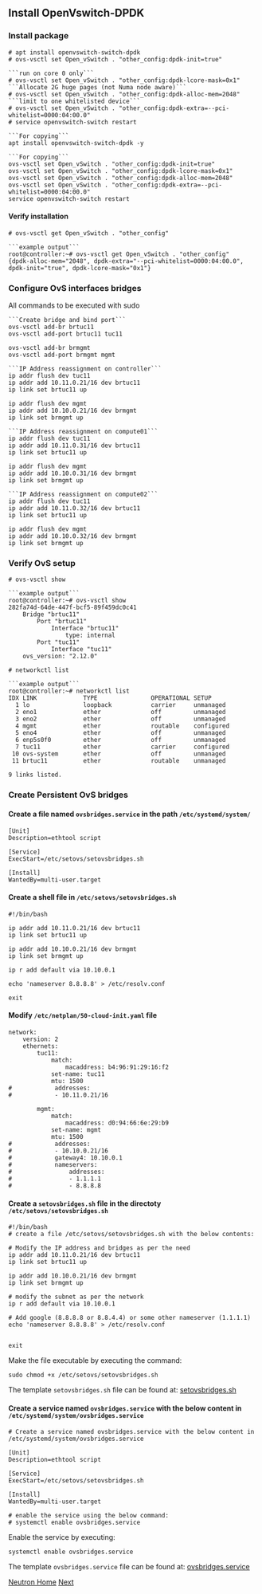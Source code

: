 ## Install OpenVswitch-DPDK

### Install package
```
# apt install openvswitch-switch-dpdk
# ovs-vsctl set Open_vSwitch . "other_config:dpdk-init=true"

```run on core 0 only```
# ovs-vsctl set Open_vSwitch . "other_config:dpdk-lcore-mask=0x1"
```Allocate 2G huge pages (not Numa node aware)```
# ovs-vsctl set Open_vSwitch . "other_config:dpdk-alloc-mem=2048"
```limit to one whitelisted device```
# ovs-vsctl set Open_vSwitch . "other_config:dpdk-extra=--pci-whitelist=0000:04:00.0"
# service openvswitch-switch restart

```For copying```
apt install openvswitch-switch-dpdk -y

```For copying```
ovs-vsctl set Open_vSwitch . "other_config:dpdk-init=true"
ovs-vsctl set Open_vSwitch . "other_config:dpdk-lcore-mask=0x1"
ovs-vsctl set Open_vSwitch . "other_config:dpdk-alloc-mem=2048"
ovs-vsctl set Open_vSwitch . "other_config:dpdk-extra=--pci-whitelist=0000:04:00.0"
service openvswitch-switch restart
```

#### Verify installation
```
# ovs-vsctl get Open_vSwitch . "other_config"

```example output```
root@controller:~# ovs-vsctl get Open_vSwitch . "other_config"
{dpdk-alloc-mem="2048", dpdk-extra="--pci-whitelist=0000:04:00.0", dpdk-init="true", dpdk-lcore-mask="0x1"}
```

### Configure OvS interfaces bridges
All commands to be executed with sudo
```
```Create bridge and bind port```
ovs-vsctl add-br brtuc11
ovs-vsctl add-port brtuc11 tuc11

ovs-vsctl add-br brmgmt
ovs-vsctl add-port brmgmt mgmt

```IP Address reassignment on controller```
ip addr flush dev tuc11
ip addr add 10.11.0.21/16 dev brtuc11
ip link set brtuc11 up

ip addr flush dev mgmt
ip addr add 10.10.0.21/16 dev brmgmt
ip link set brmgmt up

```IP Address reassignment on compute01```
ip addr flush dev tuc11
ip addr add 10.11.0.31/16 dev brtuc11
ip link set brtuc11 up

ip addr flush dev mgmt
ip addr add 10.10.0.31/16 dev brmgmt
ip link set brmgmt up

```IP Address reassignment on compute02```
ip addr flush dev tuc11
ip addr add 10.11.0.32/16 dev brtuc11
ip link set brtuc11 up

ip addr flush dev mgmt
ip addr add 10.10.0.32/16 dev brmgmt
ip link set brmgmt up

```

### Verify OvS setup

```
# ovs-vsctl show

```example output```
root@controller:~# ovs-vsctl show
282fa74d-64de-447f-bcf5-89f459dc0c41
    Bridge "brtuc11"
        Port "brtuc11"
            Interface "brtuc11"
                type: internal
        Port "tuc11"
            Interface "tuc11"
    ovs_version: "2.12.0"

# networkctl list

```example output```
root@controller:~# networkctl list
IDX LINK             TYPE               OPERATIONAL SETUP
  1 lo               loopback           carrier     unmanaged
  2 eno1             ether              off         unmanaged
  3 eno2             ether              off         unmanaged
  4 mgmt             ether              routable    configured
  5 eno4             ether              off         unmanaged
  6 enp5s0f0         ether              off         unmanaged
  7 tuc11            ether              carrier     configured
 10 ovs-system       ether              off         unmanaged
 11 brtuc11          ether              routable    unmanaged

9 links listed.
```

### Create Persistent OvS bridges

#### Create a file named ```ovsbridges.service``` in the path ```/etc/systemd/system/```

```
[Unit]
Description=ethtool script

[Service]
ExecStart=/etc/setovs/setovsbridges.sh

[Install]
WantedBy=multi-user.target
```

#### Create a shell file in ```/etc/setovs/setovsbridges.sh```
```
#!/bin/bash

ip addr add 10.11.0.21/16 dev brtuc11
ip link set brtuc11 up

ip addr add 10.10.0.21/16 dev brmgmt
ip link set brmgmt up

ip r add default via 10.10.0.1

echo 'nameserver 8.8.8.8' > /etc/resolv.conf

exit
```

#### Modify ```/etc/netplan/50-cloud-init.yaml``` file
```
network:
    version: 2
    ethernets:
        tuc11:
            match:
                macaddress: b4:96:91:29:16:f2
            set-name: tuc11
            mtu: 1500
#            addresses:
#            - 10.11.0.21/16

        mgmt:
            match:
                macaddress: d0:94:66:6e:29:b9
            set-name: mgmt
            mtu: 1500
#            addresses:
#            - 10.10.0.21/16
#            gateway4: 10.10.0.1
#            nameservers:
#                addresses:
#                - 1.1.1.1
#                - 8.8.8.8

```

#### Create a ```setovsbridges.sh``` file in the directoty ```/etc/setovs/setovsbridges.sh```
```
#!/bin/bash
# create a file /etc/setovs/setovsbridges.sh with the below contents:

# Modify the IP address and bridges as per the need
ip addr add 10.11.0.21/16 dev brtuc11
ip link set brtuc11 up

ip addr add 10.10.0.21/16 dev brmgmt
ip link set brmgmt up

# modify the subnet as per the network
ip r add default via 10.10.0.1

# Add google (8.8.8.8 or 8.8.4.4) or some other nameserver (1.1.1.1)
echo 'nameserver 8.8.8.8' > /etc/resolv.conf


exit

```
Make the file executable by executing the command:
```
sudo chmod +x /etc/setovs/setovsbridges.sh
```

The template ```setovsbridges.sh``` file can be found at: [setovsbridges.sh](setovsbridges.sh)

#### Create a service named ```ovsbridges.service``` with the below content in ```/etc/systemd/system/ovsbridges.service```
```
# Create a service named ovsbridges.service with the below content in /etc/systemd/system/ovsbridges.service

[Unit]
Description=ethtool script

[Service]
ExecStart=/etc/setovs/setovsbridges.sh

[Install]
WantedBy=multi-user.target

# enable the service using the below command:
# systemctl enable ovsbridges.service
```
Enable the service by executing:
```
systemctl enable ovsbridges.service
```
The template ```ovsbridges.service``` file can be found at: [ovsbridges.service](ovsbridges.service)


[Neutron Home](neutron.md#neutron-networking-service)
[Next](controller/neutron.md#install-and-configure-controller-node)
